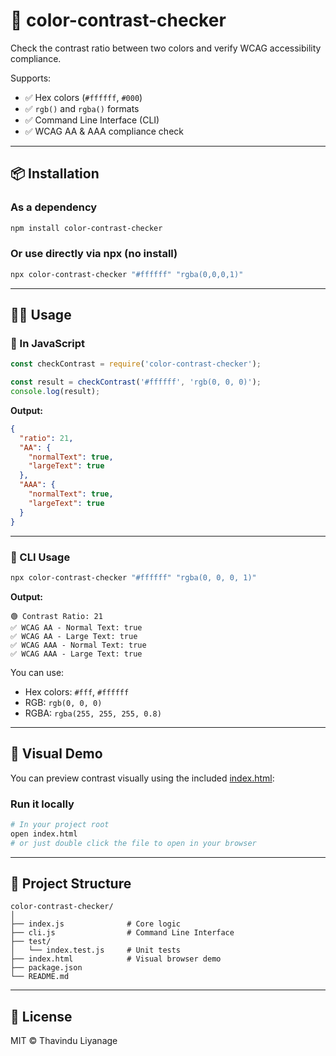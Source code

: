# 🎨 color-contrast-checker

Check the contrast ratio between two colors and verify WCAG accessibility compliance.

Supports:
- ✅ Hex colors (`#ffffff`, `#000`)
- ✅ `rgb()` and `rgba()` formats
- ✅ Command Line Interface (CLI)
- ✅ WCAG AA & AAA compliance check

---

## 📦 Installation

### As a dependency
```bash
npm install color-contrast-checker
```

### Or use directly via npx (no install)
```bash
npx color-contrast-checker "#ffffff" "rgba(0,0,0,1)"
```

---

## 🧑‍💻 Usage

### 🔸 In JavaScript

```js
const checkContrast = require('color-contrast-checker');

const result = checkContrast('#ffffff', 'rgb(0, 0, 0)');
console.log(result);
```

**Output:**

```json
{
  "ratio": 21,
  "AA": {
    "normalText": true,
    "largeText": true
  },
  "AAA": {
    "normalText": true,
    "largeText": true
  }
}
```

---

### 🔸 CLI Usage

```bash
npx color-contrast-checker "#ffffff" "rgba(0, 0, 0, 1)"
```

**Output:**
```
🟢 Contrast Ratio: 21
✅ WCAG AA - Normal Text: true
✅ WCAG AA - Large Text: true
✅ WCAG AAA - Normal Text: true
✅ WCAG AAA - Large Text: true
```

You can use:

- Hex colors: `#fff`, `#ffffff`  
- RGB: `rgb(0, 0, 0)`  
- RGBA: `rgba(255, 255, 255, 0.8)`


---

## 👀 Visual Demo

You can preview contrast visually using the included [index.html](./index.html):

### Run it locally
```bash
# In your project root
open index.html
# or just double click the file to open in your browser
```
---

## 📁 Project Structure

```
color-contrast-checker/
│
├── index.js              # Core logic
├── cli.js                # Command Line Interface
├── test/
│   └── index.test.js     # Unit tests
├── index.html            # Visual browser demo
├── package.json
└── README.md
```

---

## 📜 License

MIT © Thavindu Liyanage
